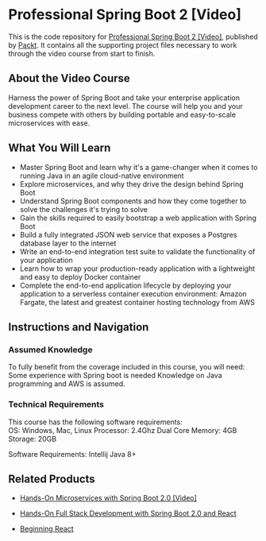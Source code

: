# Professional Spring Boot 2 [Video]
This is the code repository for [Professional Spring Boot 2 [Video]](https://www.packtpub.com/application-development/professional-spring-boot-2-video?utm_source=github&utm_medium=repository&utm_campaign=9781788998697), published by [Packt](https://www.packtpub.com/?utm_source=github). It contains all the supporting project files necessary to work through the video course from start to finish.
## About the Video Course
Harness the power of Spring Boot and take your enterprise application development career to the next level. The course will help you and your business compete with others by building portable and easy-to-scale microservices with ease.

<H2>What You Will Learn</H2>
<DIV class=book-info-will-learn-text>
<UL>
<LI>Master Spring Boot and learn why it's a game-changer when it comes to running Java in an agile cloud-native environment 
<LI>Explore microservices, and why they drive the design behind Spring Boot 
<LI>Understand Spring Boot components and how they come together to solve the challenges it's trying to solve 
<LI>Gain the skills required to easily bootstrap a web application with Spring Boot 
<LI>Build a fully integrated JSON web service that exposes a Postgres database layer to the internet 
<LI>Write an end-to-end integration test suite to validate the functionality of your application 
<LI>Learn how to wrap your production-ready application with a lightweight and easy to deploy Docker container 
<LI>Complete the end-to-end application lifecycle by deploying your application to a serverless container execution environment: Amazon Fargate, the latest and greatest container hosting technology from AWS </LI></UL></DIV>

## Instructions and Navigation
### Assumed Knowledge
To fully benefit from the coverage included in this course, you will need:<br/>
Some experience with Spring boot is needed Knowledge on Java programming and AWS is assumed.
### Technical Requirements
This course has the following software requirements:<br/>
OS: Windows, Mac, Linux
Processor: 2.4Ghz Dual Core
Memory: 4GB 
Storage: 20GB

Software Requirements:
Intellij
Java 8+



## Related Products
* [Hands-On Microservices with Spring Boot 2.0 [Video]](https://www.packtpub.com/application-development/hands-microservices-spring-boot-20-video?utm_source=github&utm_medium=repository&utm_campaign=9781788991551)

* [Hands-On Full Stack Development with Spring Boot 2.0 and React](https://www.packtpub.com/application-development/hands-full-stack-development-spring-boot-20-and-react?utm_source=github&utm_medium=repository&utm_campaign=9781789138085)

* [Beginning React](https://www.packtpub.com/application-development/beginning-react?utm_source=github&utm_medium=repository&utm_campaign=9781789530520)


